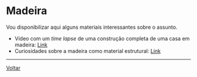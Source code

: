 # Madeira

Vou disponibilizar aqui alguns materiais interessantes sobre o assunto.

* Vídeo com um _time lapse_ de uma construção completa de uma casa em madeira: [Link](https://www.youtube.com/watch?v=_rvoIFiSZmc)
* Curiosidades sobre a madeira como material estrutural: [Link](https://www.mill.com.br/curiosidades-sobre-a-madeira-e-a-construcao-civil/)

---

[Voltar](https://victor0machado.github.io/)
